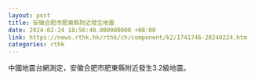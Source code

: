 ```yaml
---
layout: post
title: 安徽合肥市肥東縣附近發生地震
date: 2024-02-24 18:56:40.000000000 +08:00
link: https://news.rthk.hk/rthk/ch/component/k2/1741746-20240224.htm
categories: rthk
---
```


中國地震台網測定，安徽合肥市肥東縣附近發生3.2級地震。
